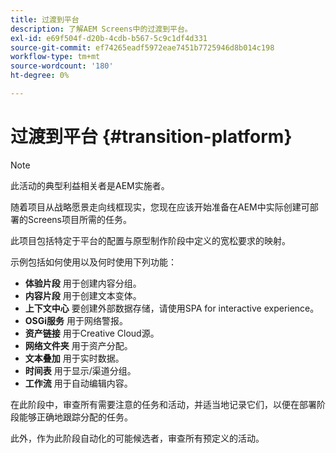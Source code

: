 ```yaml
---
title: 过渡到平台
description: 了解AEM Screens中的过渡到平台。
exl-id: e69f504f-d20b-4cdb-b567-5c9c1df4d331
source-git-commit: ef74265eadf5972eae7451b7725946d8b014c198
workflow-type: tm+mt
source-wordcount: '180'
ht-degree: 0%

---
```


# 过渡到平台 {#transition-platform}

>[!NOTE]
>
>此活动的典型利益相关者是AEM实施者。

随着项目从战略愿景走向线框现实，您现在应该开始准备在AEM中实际创建可部署的Screens项目所需的任务。

此项目包括特定于平台的配置与原型制作阶段中定义的宽松要求的映射。

示例包括如何使用以及何时使用下列功能：

* **体验片段** 用于创建内容分组。
* **内容片段** 用于创建文本变体。
* **上下文中心** 要创建外部数据存储，请使用SPA for interactive experience。
* **OSGi服务** 用于网络警报。
* **资产链接** 用于Creative Cloud源。
* **网络文件夹** 用于资产分配。
* **文本叠加** 用于实时数据。
* **时间表** 用于显示/渠道分组。
* **工作流** 用于自动编辑内容。

在此阶段中，审查所有需要注意的任务和活动，并适当地记录它们，以便在部署阶段能够正确地跟踪分配的任务。

此外，作为此阶段自动化的可能候选者，审查所有预定义的活动。
